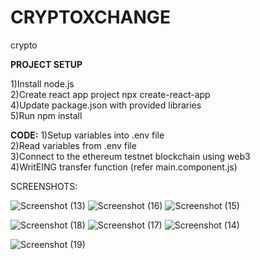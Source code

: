 # CRYPTOXCHANGE
crypto

<strong>PROJECT SETUP</strong>

1)Install node.js <br>
2)Create react app project npx create-react-app <NAME-OF-PROJECG> <br>
4)Update package.json with provided libraries <br>
5)Run npm install <br>
  
  <strong>CODE:</strong>
1)Setup variables into .env file <br>
2)Read variables from .env file <br>
3)Connect to the ethereum testnet blockchain using web3 <br>
4)WritEING transfer function (refer main.component.js) <br>

SCREENSHOTS:

![Screenshot (13)](https://github.com/utkarsh12adi/xchange/assets/69595881/5b7f9579-21d2-42d0-b136-36c2ff61330e)
![Screenshot (16)](https://github.com/utkarsh12adi/xchange/assets/69595881/04996d50-48c7-4cd4-920e-8fbea19e87de)
![Screenshot (15)](https://github.com/utkarsh12adi/xchange/assets/69595881/8e317a32-6229-4bad-af9a-9d847bc7e18b)

![Screenshot (18)](https://github.com/utkarsh12adi/xchange/assets/69595881/48d231b9-7d13-4796-9600-8c4989b40dc2)
![Screenshot (17)](https://github.com/utkarsh12adi/xchange/assets/69595881/3f47af5c-cc1a-4255-97df-89a22ac8f068)
![Screenshot (14)](https://github.com/utkarsh12adi/xchange/assets/69595881/5b489022-9692-4e2a-8090-d48767e0dde5)


![Screenshot (19)](https://github.com/utkarsh12adi/xchange/assets/69595881/3b69d25e-8e8a-4a48-a501-ea041d2f940f)


